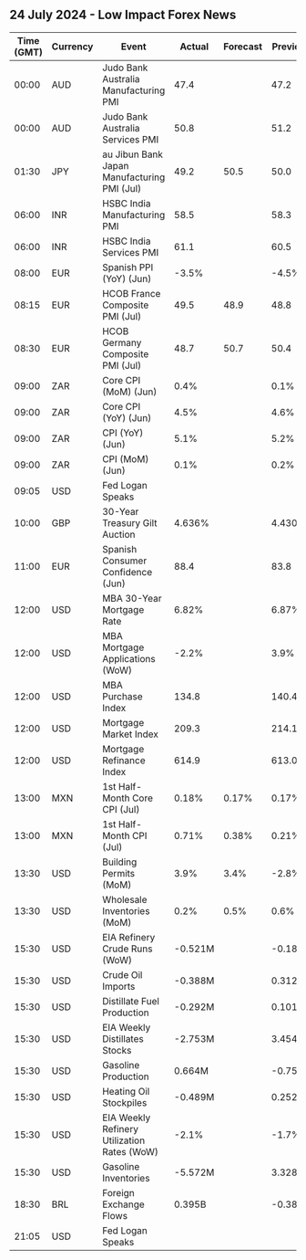## 24 July 2024 - Low Impact Forex News

| Time (GMT) | Currency | Event | Actual | Forecast | Previous |
|------|----------|-------|--------|----------|----------|
| 00:00 | AUD | Judo Bank Australia Manufacturing PMI | 47.4 |  | 47.2 |
| 00:00 | AUD | Judo Bank Australia Services PMI | 50.8 |  | 51.2 |
| 01:30 | JPY | au Jibun Bank Japan Manufacturing PMI (Jul) | 49.2 | 50.5 | 50.0 |
| 06:00 | INR | HSBC India Manufacturing PMI | 58.5 |  | 58.3 |
| 06:00 | INR | HSBC India Services PMI | 61.1 |  | 60.5 |
| 08:00 | EUR | Spanish PPI (YoY) (Jun) | -3.5% |  | -4.5% |
| 08:15 | EUR | HCOB France Composite PMI (Jul) | 49.5 | 48.9 | 48.8 |
| 08:30 | EUR | HCOB Germany Composite PMI (Jul) | 48.7 | 50.7 | 50.4 |
| 09:00 | ZAR | Core CPI (MoM) (Jun) | 0.4% |  | 0.1% |
| 09:00 | ZAR | Core CPI (YoY) (Jun) | 4.5% |  | 4.6% |
| 09:00 | ZAR | CPI (YoY) (Jun) | 5.1% |  | 5.2% |
| 09:00 | ZAR | CPI (MoM) (Jun) | 0.1% |  | 0.2% |
| 09:05 | USD | Fed Logan Speaks |  |  |  |
| 10:00 | GBP | 30-Year Treasury Gilt Auction | 4.636% |  | 4.430% |
| 11:00 | EUR | Spanish Consumer Confidence (Jun) | 88.4 |  | 83.8 |
| 12:00 | USD | MBA 30-Year Mortgage Rate | 6.82% |  | 6.87% |
| 12:00 | USD | MBA Mortgage Applications (WoW) | -2.2% |  | 3.9% |
| 12:00 | USD | MBA Purchase Index | 134.8 |  | 140.4 |
| 12:00 | USD | Mortgage Market Index | 209.3 |  | 214.1 |
| 12:00 | USD | Mortgage Refinance Index | 614.9 |  | 613.0 |
| 13:00 | MXN | 1st Half-Month Core CPI (Jul) | 0.18% | 0.17% | 0.17% |
| 13:00 | MXN | 1st Half-Month CPI (Jul) | 0.71% | 0.38% | 0.21% |
| 13:30 | USD | Building Permits (MoM) | 3.9% | 3.4% | -2.8% |
| 13:30 | USD | Wholesale Inventories (MoM) | 0.2% | 0.5% | 0.6% |
| 15:30 | USD | EIA Refinery Crude Runs (WoW) | -0.521M |  | -0.181M |
| 15:30 | USD | Crude Oil Imports | -0.388M |  | 0.312M |
| 15:30 | USD | Distillate Fuel Production | -0.292M |  | 0.101M |
| 15:30 | USD | EIA Weekly Distillates Stocks | -2.753M |  | 3.454M |
| 15:30 | USD | Gasoline Production | 0.664M |  | -0.751M |
| 15:30 | USD | Heating Oil Stockpiles | -0.489M |  | 0.252M |
| 15:30 | USD | EIA Weekly Refinery Utilization Rates (WoW) | -2.1% |  | -1.7% |
| 15:30 | USD | Gasoline Inventories | -5.572M |  | 3.328M |
| 18:30 | BRL | Foreign Exchange Flows | 0.395B |  | -0.389B |
| 21:05 | USD | Fed Logan Speaks |  |  |  |
